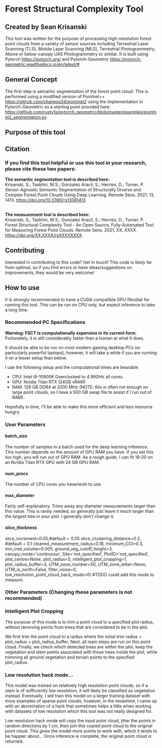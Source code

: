# Forest Structural Complexity Tool
## Created by Sean Krisanski
This tool was written for the purpose of processing high-resolution forest point clouds from a variety of sensor
sources including Terrestrial Laser Scanning (TLS), Mobile Laser Scanning (MLS), Terrestrial Photogrammetry, Above 
or below-canopy UAS Photogrammetry or similar. It is built using Pytorch https://pytorch.org/ and Pytorch-Geometric 
https://pytorch-geometric.readthedocs.io/en/latest/#

## General Concept
The first step is semantic segmentation of the forest point cloud. This is performed using a modified version of
Pointnet++ https://github.com/charlesq34/pointnet2 using the implementation in Pytorch-Geometric as a starting point
provided here: https://github.com/rusty1s/pytorch_geometric/blob/master/examples/pointnet2_segmentation.py


## Purpose of this tool



## Citation
### If you find this tool helpful or use this tool in your research, please cite these two papers:

**The semantic segmentation tool is described here:**
\
Krisanski, S.; Taskhiri, M.S.; Gonzalez Aracil, S.; Herries, D.; Turner, P. Sensor Agnostic Semantic Segmentation of
Structurally Diverse and Complex Forest Point Clouds Using Deep Learning. Remote Sens. 2021, 13, 1413.
https://doi.org/10.3390/rs13081413

\
**The measurement tool is described here:**
\
Krisanski, S.; Taskhiri, M.S.; Gonzalez Aracil, S.; Herries, D.; Turner, P. Forest Structural Complexity Tool - An Open
Source, Fully-Automated Tool for Measuring Forest Point Clouds. Remote Sens. 2021, XX, XXXX. 
https://doi.org/XX.XXXX/rsXXXXXXXX


## Contributing
Interested in contributing to this code? Get in touch! This code is likely far from optimal, so if you find errors or 
have ideas/suggestions on improvements, they would be very welcome!

## How to use
It is strongly recommended to have a CUDA compatible GPU (Nvidia) for running this tool. This can be run on CPU
only, but expect inference to take a long time.

### Recommended PC Specifications
**Warning: FSCT is computationally expensive in its current form.** Fortunately, it is still considerably faster than a human 
at what it does.

It should be able to be run on most modern gaming desktop PCs (or particularly powerful laptops), however, it will
take a while if you are running it on a lesser setup than below.

I use the following setup and the computational times are bearable:
- CPU: Intel i9-10900K Overclocked to 4.99GHz all cores.
- GPU: Nvidia Titan RTX (24GB vRAM)
- RAM: 128 GB DDR4 at 3200 MHz (NOTE: this is often not enough on large point clouds, so I have a 500 GB swap file to assist if I run out of RAM).

Hopefully in time, I'll be able to make this more efficient and less resource hungry.

### User Parameters
#### batch_size
The number of samples in a batch used for the deep learning inference. This number depends on the amount of GPU RAM you
have. If you set this too high, you will run out of GPU RAM. As a rough guide, I can fit 18-20 on an Nvidia Titan RTX GPU with 24 GB GPU
RAM.

#### num_procs
The number of CPU cores you have/wish to use.

#### max_diameter
Fairly self-explanatory. Trims away any diameter measurements larger than this value. This is rarely needed, so 
generally just leave it much larger than the largest tree in your plot. I generally don't change it.




#### slice_thickness



slice_increment=0.05,#default = 0.05
slice_clustering_distance=0.2, #default = 0.1
cleaned_measurement_radius=0.18,
minimum_CCI=0.3,
min_tree_volume=0.005,
ground_veg_cutoff_height=3,
canopy_mode='continuous',
Site='not_specified',
PlotID='not_specified',
plot_centre=None,
plot_radius=5,
intelligent_plot_cropping=1,
plot_radius_buffer=3,
UTM_zone_number=50,
UTM_zone_letter=None,
UTM_is_north=False,
filter_noise=0,
low_resolution_point_cloud_hack_mode=0) #TODO could add this mode to measure.

### Other Parameters (Changing these parameters is not recommended)



### Intelligent Plot Cropping
The purpose of this mode is to trim a point cloud to a specified plot radius, without removing points from trees that
are considered to be in the plot.

We first trim the point cloud to a radius where the initial trim radius = plot_radius + plot_radius_buffer.
Next, all main steps are run on this point cloud. Finally, we check which detected trees are within the plot,
keep the vegetation and stem points associated with those trees inside the plot, while trimming all ground vegetation
and terrain points to the specified plot_radius.



### Low resolution hack mode...
This model was trained on relatively high resolution point clouds, so if a stem is of sufficiently low resolution,
it will likely be classified as vegetation instead. Eventually, I will train this model on a larger training dataset
with more examples of sparse point clouds, however, in the meantime, I came up with an abomination of a hack that
sometimes helps a little when working with datasets of low resolution which this tool was not really designed for.

Low resolution hack mode will copy the input point cloud, jitter the points in random directions by 1 cm, then join this
copied point cloud to the original point cloud. This gives the model more points to work with, which it tends to be
happier about...
Once inference is complete, the original point cloud is returned.